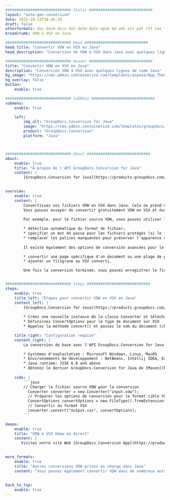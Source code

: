 ```yaml
---
############################# Static ############################
layout: "auto-gen-conversion"
date: 2022-10-13T18:26:29
draft: false
otherformats: doc docm docx dot dotm dotx epub md odt ott pdf rtf tex txt vdx vsdm vsdx vssm vssx vstm vstx vsx vtx xps
breadcrumb: VDW à VSX en Java

############################# Head ############################
head_title: "Convertir VDW en VSX en Java"
head_description: "Conversion de VDW à VSX dans Java avec quelques lignes de code. Convertissez plus de 160 formats de fichiers à l'aide de l'API de conversion de documents GroupDocs pour Java"

############################# Header ############################
title: "Convertir VDW en VSX en Java"
description: "Conversion VDW à VSX avec quelques lignes de code Java"
bg_image: "https://cms.admin.containerize.com/templates/aspose/App_Themes/V3/images/bg/header1.png"
bg_overlay: false
button:
    enable: true

############################# SubMenu ############################
submenu:
    enable: true

    left:
        img_alt: "GroupDocs.Conversion for Java"
        image: "https://cms.admin.containerize.com/templates/groupdocs/images/product-logos/90x90-noborder/groupdocs-conversion-java.png"
        product: "GroupDocs.Conversion"
        platform: "Java"



############################# About ############################
about:
    enable: true
    title: "À propos de l'API GroupDocs.Conversion for Java"
    content: |
        [GroupDocs.Conversion for Java](https://products.groupdocs.com/conversion/java/) est une API de conversion de format de fichier avancée pour la conversion entre les formats d'image et de document populaires tels que Microsoft Office, OpenDocument, PDF, HTML, e-mail, CAO. et bien plus encore avec seulement quelques lignes de code. L'API native détecte automatiquement les formats des documents originaux et propose de nombreuses options de personnalisation des documents convertis. Outre la fonction d'extraction d'informations d'un document, il prend également en charge la mise en cache des résultats de conversion sur le disque local par défaut. Cependant, tout type de stockage de cache peut être pris en charge en implémentant les interfaces appropriées - Amazon S3, Dropbox, Google Drive, Windows Azure, Reddis ou tout autre.
    

overview:
    enable: true
    content: |
        Convertissez vos fichiers VDW en VSX dans Java. Cela ne prend que quelques lignes de code Java sur n'importe quelle plate-forme de votre choix, telle que Windows, Linux, macOS.
        Vous pouvez essayer de convertir gratuitement VDW en VSX et évaluer la qualité des résultats de conversion. En plus des scripts de conversion de fichiers simples, vous pouvez essayer des options plus sophistiquées pour charger le fichier source VDW et stocker la sortie VSX. 
        
        Par exemple, pour le fichier source VDW, vous pouvez utiliser les options de chargement suivantes :

        * détection automatique du format de fichier;
        * spécifier un mot de passe pour les fichiers protégés (si le format de fichier le prend en charge);
        * remplacer les polices manquantes pour préserver l'apparence du document.
        
        Il existe également des options de conversion avancées pour le fichier VSX :

        * convertir une page spécifique d'un document ou une plage de pages;
        * ajouter un filigrane au VSX converti.

        Une fois la conversion terminée, vous pouvez enregistrer le fichier VSX dans votre chemin de fichier local ou dans un stockage tiers tel que FTP, Amazon S3, Google Drive, Dropbox, etc. Veuillez noter - pour convertir VDW à VSX, vous n'avez pas besoin d'installer de logiciel supplémentaire, tel que MS Office, Open Office, Adobe Acrobat Reader, etc.


############################# Steps ############################
steps:
    enable: true
    title_left: "Étapes pour convertir VDW en VSX en Java"
    content_left: |
        [GroupDocs.Conversion for Java](https://products.groupdocs.com/conversion/java/) permet aux développeurs de convertir facilement le fichier VDW en VSX avec quelques lignes de code.
        
        * Créez une nouvelle instance de la classe Converter et téléchargez le fichier VDW avec le chemin complet
        * Définissez ConvertOptions pour le type de document sur VSX
        * Appelez la méthode convert() et passez le nom du document (chemin complet) et le format (VSX) en tant que paramètre

    title_right: "Configuration requise"
    content_right: |
        La conversion de base avec l'API GroupDocs.Conversion for Java peut être effectuée avec seulement quelques lignes de code. Nos API sont prises en charge sur toutes les principales plates-formes et systèmes d'exploitation. Avant d'exécuter le code ci-dessous, assurez-vous que les prérequis suivants sont installés sur votre système.

        * Systèmes d'exploitation : Microsoft Windows, Linux, MacOS
        * Environnements de développement : NetBeans, Intellij IDEA, Eclipse, etc.
        * Java runtime: J2SE 6.0 and above
        * Obtenez le dernier GroupDocs.Conversion for Java de [Maven](https://repository.groupdocs.com/webapp/#/artifacts/browse/tree/General/repo/com/groupdocs/groupdocs-conversion)
         
    code: |
        ```java    
        // Charger le fichier source VDW pour la conversion
          Converter converter = new Converter("input.vdw");
          // Préparer les options de conversion pour le format cible VSX
          ConvertOptions convertOptions = new FileType().fromExtension("vsx").getConvertOptions();
          // Convertir au format VSX
          converter.convert("output.vsx", convertOptions);
        ```

demos:
    enable: true
    title: "VDW à VSX Démo en direct"
    content: |
       Visitez notre site Web [GroupDocs.Conversion App](https://products.groupdocs.app/conversion/family) et essayez la conversion VDW à VSX maintenant. La démo gratuite présente les avantages suivants
          

more_formats:
    enable: true
    title: "Autres conversions VDW prises en charge dans Java"
    content: "Vous pouvez également convertir VDW dans de nombreux autres formats de fichiers. Veuillez consulter la liste ci-dessous."
       
       
back_to_top:
    enable: true
---
```

